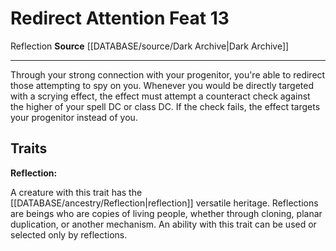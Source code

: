 ﻿---
feat: Redirect Attention
id: '3805'
level: '13'
name: Redirect Attention
rarity: Common
source: '[[DATABASE/source/Dark Archive|Dark Archive]]'
trait:
- '[[DATABASE/trait/Reflection|Reflection]]'
type: Feat

---
# Redirect Attention <span class="item-type">Feat 13</span>

<span class="item-trait">Reflection</span>
**Source** [[DATABASE/source/Dark Archive|Dark Archive]]

---
Through your strong connection with your progenitor, you're able to redirect those attempting to spy on you. Whenever you would be directly targeted with a scrying effect, the effect must attempt a counteract check against the higher of your spell DC or class DC. If the check fails, the effect targets your progenitor instead of you.

## Traits

**Reflection:**

A creature with this trait has the [[DATABASE/ancestry/Reflection|reflection]] versatile heritage. Reflections are beings who are copies of living people, whether through cloning, planar duplication, or another mechanism. An ability with this trait can be used or selected only by reflections.